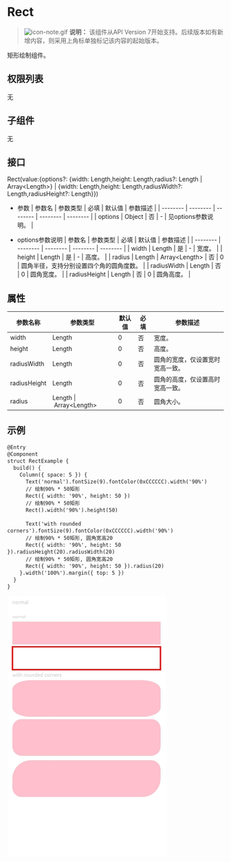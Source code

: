 # Rect

> ![icon-note.gif](public_sys-resources/icon-note.gif) **说明：**
> 该组件从API Version 7开始支持。后续版本如有新增内容，则采用上角标单独标记该内容的起始版本。


矩形绘制组件。


## 权限列表

无


## 子组件

无


## 接口

Rect(value:{options?: {width: Length,height: Length,radius?: Length | Array&lt;Length&gt;} | {width: Length,height: Length,radiusWidth?: Length,radiusHeight?: Length}})

- 参数
  | 参数名 | 参数类型 | 必填 | 默认值 | 参数描述 |
  | -------- | -------- | -------- | -------- | -------- |
  | options | Object | 否 | - | 见options参数说明。 |

- options参数说明
  | 参数名 | 参数类型 | 必填 | 默认值 | 参数描述 | 
  | -------- | -------- | -------- | -------- | -------- |
  | width | Length | 是 | - | 宽度。 | 
  | height | Length | 是 | - | 高度。 | 
  | radius | Length&nbsp;\|&nbsp;Array&lt;Length&gt; | 否 | 0 | 圆角半径，支持分别设置四个角的圆角度数。 | 
  | radiusWidth | Length | 否 | 0 | 圆角宽度。 | 
  | radiusHeight | Length | 否 | 0 | 圆角高度。 | 


## 属性

| 参数名称 | 参数类型 | 默认值 | 必填 | 参数描述 | 
| -------- | -------- | -------- | -------- | -------- |
| width | Length | 0 | 否 | 宽度。 | 
| height | Length | 0 | 否 | 高度。 | 
| radiusWidth | Length | 0 | 否 | 圆角的宽度，仅设置宽时宽高一致。 | 
| radiusHeight | Length | 0 | 否 | 圆角的高度，仅设置高时宽高一致。 | 
| radius | Length&nbsp;\|&nbsp;Array&lt;Length&gt; | 0 | 否 | 圆角大小。 | 


## 示例

```
@Entry
@Component
struct RectExample {
  build() {
    Column({ space: 5 }) {
      Text('normal').fontSize(9).fontColor(0xCCCCCC).width('90%')
      // 绘制90% * 50矩形
      Rect({ width: '90%', height: 50 })
      // 绘制90% * 50矩形
      Rect().width('90%').height(50)

      Text('with rounded corners').fontSize(9).fontColor(0xCCCCCC).width('90%')
      // 绘制90% * 50矩形, 圆角宽高20
      Rect({ width: '90%', height: 50 }).radiusHeight(20).radiusWidth(20)
      // 绘制90% * 50矩形, 圆角宽高20
      Rect({ width: '90%', height: 50 }).radius(20)
    }.width('100%').margin({ top: 5 })
  }
}
```

![zh-cn_image_0000001174264386](figures/zh-cn_image_0000001174264386.png)
